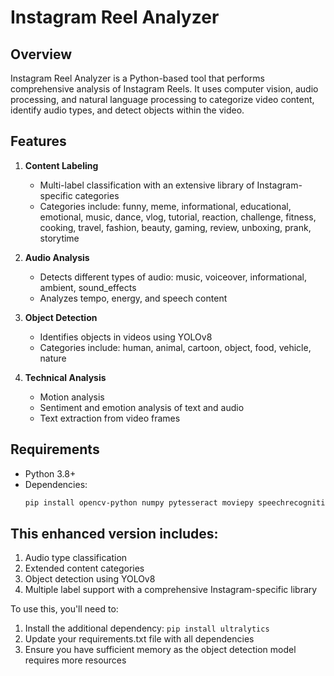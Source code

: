 # Instagram Reel Analyzer

## Overview

Instagram Reel Analyzer is a Python-based tool that performs comprehensive analysis of Instagram Reels. It uses computer vision, audio processing, and natural language processing to categorize video content, identify audio types, and detect objects within the video.

## Features

1. **Content Labeling**

   - Multi-label classification with an extensive library of Instagram-specific categories
   - Categories include: funny, meme, informational, educational, emotional, music, dance, vlog, tutorial, reaction, challenge, fitness, cooking, travel, fashion, beauty, gaming, review, unboxing, prank, storytime

2. **Audio Analysis**

   - Detects different types of audio: music, voiceover, informational, ambient, sound_effects
   - Analyzes tempo, energy, and speech content

3. **Object Detection**

   - Identifies objects in videos using YOLOv8
   - Categories include: human, animal, cartoon, object, food, vehicle, nature

4. **Technical Analysis**
   - Motion analysis
   - Sentiment and emotion analysis of text and audio
   - Text extraction from video frames

## Requirements

- Python 3.8+
- Dependencies:
  ```bash
  pip install opencv-python numpy pytesseract moviepy speechrecognition instaloader requests transformers librosa ultralytics
  ```

## This enhanced version includes:

1. Audio type classification
2. Extended content categories
3. Object detection using YOLOv8
4. Multiple label support with a comprehensive Instagram-specific library

To use this, you'll need to:

1. Install the additional dependency: `pip install ultralytics`
2. Update your requirements.txt file with all dependencies
3. Ensure you have sufficient memory as the object detection model requires more resources